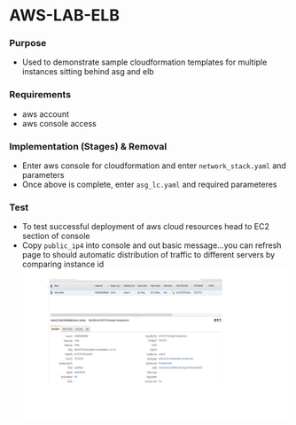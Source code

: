 # AWS-LAB-ELB

### Purpose
- Used to demonstrate sample cloudformation templates for multiple instances sitting behind asg and elb

### Requirements
- aws account
- aws console access

### Implementation (Stages) & Removal
- Enter aws console for cloudformation and enter `network_stack.yaml` and parameters
- Once above is complete, enter `asg_lc.yaml` and required parameteres

### Test
- To test successful deployment of aws cloud resources head to EC2 section of console
- Copy `public_ip4` into console and out basic message...you can refresh page to should automatic distribution of traffic to different servers by comparing instance id
![EC2_Console](ec2_console.jpg)
